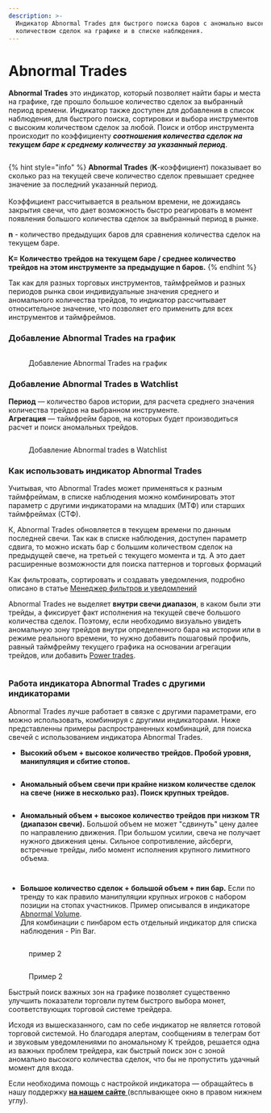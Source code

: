 ```yaml
---
description: >-
  Индикатор Abnormal Trades для быстрого поиска баров с аномально высоким
  количеством сделок на графике и в списке наблюдения.
---
```


# Abnormal Trades

**Abnormal Trades** это индикатор, который позволяет найти бары и места на графике, где прошло большое количество сделок за выбранный период времени. Индикатор также доступен для добавления в список наблюдения, для быстрого поиска, сортировки и выбора инструментов с высоким количеством сделок за любой. Поиск и отбор инструмента происходит по коэффициенту _**соотношения количества сделок на текущем баре к среднему количеству за указанный период**_.

<figure><img src="../../../.gitbook/assets/общий вид аномал трейды.png" alt=""><figcaption></figcaption></figure>

{% hint style="info" %}
**Abnormal Trades** (**К**-коэффициент) показывает во сколько раз на текущей свече количество сделок превышает среднее значение за последний указанный период. \
\
Коэффициент рассчитывается в реальном времени, не дожидаясь закрытия свечи, что дает возможность быстро реагировать в момент появления большого количества сделок за выбранный период в рынке.

**n** - количество предыдущих баров для сравнения количества сделок на текущем баре.&#x20;

**К= Количество трейдов на текущем баре / среднее количество трейдов на этом инструменте за предыдущие n баров.**
{% endhint %}

Так как для разных торговых инструментов, таймфреймов и разных периодов рынка свои индивидуальные значения среднего и аномального количества трейдов, то индикатор рассчитывает относительное значение, что позволяет его применить для всех инструментов и таймфреймов.

### Добавление Abnormal Trades на график

<figure><img src="../../../.gitbook/assets/на графике.png" alt=""><figcaption><p>Добавление Abnormal Trades на график</p></figcaption></figure>

### **Добавление Abnormal Trades в Watchlist**

**Период** — количество баров истории, для расчета среднего значения количества трейдов на выбранном инструменте.\
**Агрегация** — таймфрейм баров, на которых будет производиться расчет и поиск аномальных трейдов.

<figure><img src="../../../.gitbook/assets/в списке наблюдения.png" alt=""><figcaption><p>Добавление Abnormal trades в Watchlist</p></figcaption></figure>

### Как иcпользовать индикатор Abnormal Trades

Учитывая, что Abnormal Trades может применяться к разным таймфреймам, в списке наблюдения можно комбинировать этот параметр с другими индикаторами на младших (МТФ) или старших таймфреймах (СТФ).

К, Abnormal Trades обновляется в текущем времени по данным последней свечи. Так как в списке наблюдения, доступен параметр сдвига, то можно искать бар с большим количеством сделок на предыдущей свече, на третьей с текущего момента и тд. А это дает расширенные возможности для поиска паттернов и торговых формаций

Как фильтровать, сортировать и создавать уведомления, подробно описано в статье [Менеджер фильтров и уведомлений ](https://help.quantower.com.ru/general-settings/setup-actions-and-advanced-filters)

Abnormal Trades не выделяет **внутри свечи диапазон**, в каком были эти трейды, а фиксирует факт исполнения на текущей свече большого количества сделок. Поэтому, если необходимо визуально увидеть аномальную зону трейдов внутри определенного бара на истории или в режиме реального времени, то нужно добавить пошаговый профиль, равный таймфрейму текущего графика на основании агрегации трейдов, или добавить [Power trades](../../chart/power-trades.md).

<figure><img src="../../../.gitbook/assets/пошаговый профиль.png" alt=""><figcaption></figcaption></figure>

### Работа индикатора Abnormal Trades с другими индикаторами

Abnormal Trades лучше работает в связке с другими параметрами, его можно использовать, комбинируя с другими индикаторами. Ниже представленны примеры распространенных комбинаций, для поиска свечей с использованием индикатора Abnormal Trades.

* **Высокий объем + высокое количество трейдов. Пробой уровня, манипуляция и сбитие стопов.**

<figure><img src="../../../.gitbook/assets/3.jpg" alt=""><figcaption></figcaption></figure>

* **Аномальный объем свечи при крайне низком количестве сделок на свече (ниже в несколько раз). Поиск крупных трейдов.**

<figure><img src="../../../.gitbook/assets/поиск крупных трейдов.png" alt=""><figcaption></figcaption></figure>

* **Аномальный объем + высокое количество трейдов при низком TR (диапазон свечи).**  Большой объем не может "сдвинуть" цену далее по направлению движения. При большом усилии, свеча не получает нужного движения цены. Сильное сопротивление, айсберги, встречные трейды, либо момент исполнения крупного лимитного объема.

<figure><img src="../../../.gitbook/assets/При большом усилии, свеча не получает нужного движения цены.png" alt=""><figcaption></figcaption></figure>

<figure><img src="../../../.gitbook/assets/ао при небольшом ТR.jpg" alt=""><figcaption></figcaption></figure>

* **Большое количество сделок + большой объем + пин бар.** Если по тренду то как правило манипуляции крупных игроков с набором позиции на стопах участников. Пример описывался в индикаторе [Abnormal Volume](https://help.quantower.com.ru/analytics-panels/technical-indicators/volume/abnormal-volume#primery-abnormal-volume).\
  Для комбинации с пинбаром есть отдельный индикатор для списка наблюдения - Pin Bar.

<figure><img src="../../../.gitbook/assets/пин бар выход.png" alt=""><figcaption><p>пример 2</p></figcaption></figure>

<figure><img src="../../../.gitbook/assets/пин бар по тренду.png" alt=""><figcaption><p>Пример 2</p></figcaption></figure>

Быстрый поиск важных зон на графике позволяет существенно улучшить показатели торговли путем быстрого выбора монет, соответствующих торговой системе трейдера.&#x20;

Исходя из вышесказанного, сам по себе индикатор не является готовой торговой системой. Но благодаря алертам, сообщениям в телеграм бот и звуковым уведомлениями по аномальному К трейдов, решается одна из важных проблем трейдера, как быстрый поиск зон с зоной аномально высокого количества сделок, что бы не пропустить удачный момент для входа.

Если необходима помощь с настройкой индикатора — обращайтесь в нашу поддержку [**на нашем сайте** ](https://www.quantower.com/)(всплывающее окно в правом нижнем углу).
